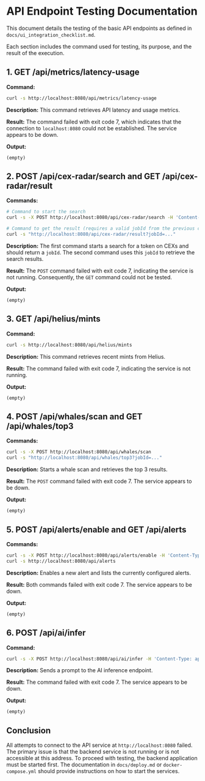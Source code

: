 # API Endpoint Testing Documentation

This document details the testing of the basic API endpoints as defined in `docs/ui_integration_checklist.md`.

Each section includes the command used for testing, its purpose, and the result of the execution.

## 1. GET /api/metrics/latency-usage

**Command:**
```bash
curl -s http://localhost:8080/api/metrics/latency-usage
```

**Description:**
This command retrieves API latency and usage metrics.

**Result:**
The command failed with exit code 7, which indicates that the connection to `localhost:8080` could not be established. The service appears to be down.

**Output:**
```
(empty)
```

## 2. POST /api/cex-radar/search and GET /api/cex-radar/result

**Commands:**
```bash
# Command to start the search
curl -s -X POST http://localhost:8080/api/cex-radar/search -H 'Content-Type: application/json' -d '{"query":"OPTIMUS"}'

# Command to get the result (requires a valid jobId from the previous command)
curl -s "http://localhost:8080/api/cex-radar/result?jobId=..."
```

**Description:**
The first command starts a search for a token on CEXs and should return a `jobId`. The second command uses this `jobId` to retrieve the search results.

**Result:**
The `POST` command failed with exit code 7, indicating the service is not running. Consequently, the `GET` command could not be tested.

**Output:**
```
(empty)
```

## 3. GET /api/helius/mints

**Command:**
```bash
curl -s http://localhost:8080/api/helius/mints
```

**Description:**
This command retrieves recent mints from Helius.

**Result:**
The command failed with exit code 7, indicating the service is not running.

**Output:**
```
(empty)
```

## 4. POST /api/whales/scan and GET /api/whales/top3

**Commands:**
```bash
curl -s -X POST http://localhost:8080/api/whales/scan
curl -s "http://localhost:8080/api/whales/top3?jobId=..."
```

**Description:**
Starts a whale scan and retrieves the top 3 results.

**Result:**
The `POST` command failed with exit code 7. The service appears to be down.

**Output:**
```
(empty)
```

## 5. POST /api/alerts/enable and GET /api/alerts

**Commands:**
```bash
curl -s -X POST http://localhost:8080/api/alerts/enable -H 'Content-Type: application/json' -d '{"mint":"So1...","msar":0.6,"volume":5000,"liquidity":20000,"enabled":true}'
curl -s http://localhost:8080/api/alerts
```

**Description:**
Enables a new alert and lists the currently configured alerts.

**Result:**
Both commands failed with exit code 7. The service appears to be down.

**Output:**
```
(empty)
```

## 6. POST /api/ai/infer

**Command:**
```bash
curl -s -X POST http://localhost:8080/api/ai/infer -H 'Content-Type: application/json' -d '{"provider":"gemini","model":"gemini-2.5-flash","prompt":"test"}'
```

**Description:**
Sends a prompt to the AI inference endpoint.

**Result:**
The command failed with exit code 7. The service appears to be down.

**Output:**
```
(empty)
```

## Conclusion

All attempts to connect to the API service at `http://localhost:8080` failed. The primary issue is that the backend service is not running or is not accessible at this address. To proceed with testing, the backend application must be started first. The documentation in `docs/deploy.md` or `docker-compose.yml` should provide instructions on how to start the services.
